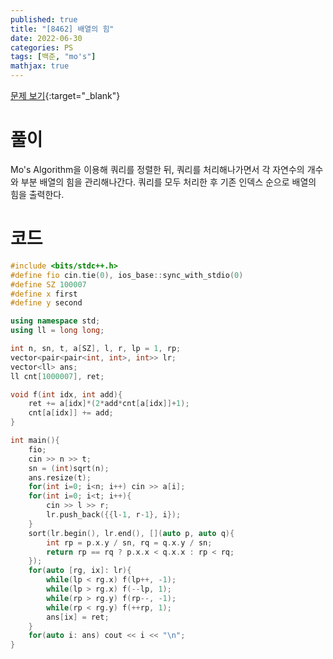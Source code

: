 ```yaml
---
published: true
title: "[8462] 배열의 힘"
date: 2022-06-30
categories: PS
tags: [백준, "mo's"]
mathjax: true
---
```


[문제 보기](https://www.acmicpc.net/problem/8462){:target="_blank"}

# 풀이
Mo's Algorithm을 이용해 쿼리를 정렬한 뒤, 쿼리를 처리해나가면서 각 자연수의 개수와 부분 배열의 힘을 관리해나간다. 쿼리를 모두 처리한 후 기존 인덱스 순으로 배열의 힘을 출력한다.


# 코드
```c++
#include <bits/stdc++.h>
#define fio cin.tie(0), ios_base::sync_with_stdio(0)
#define SZ 100007
#define x first
#define y second

using namespace std;
using ll = long long;

int n, sn, t, a[SZ], l, r, lp = 1, rp;
vector<pair<pair<int, int>, int>> lr;
vector<ll> ans;
ll cnt[1000007], ret;

void f(int idx, int add){
    ret += a[idx]*(2*add*cnt[a[idx]]+1);
    cnt[a[idx]] += add;
}

int main(){
    fio;
    cin >> n >> t;
    sn = (int)sqrt(n);
    ans.resize(t);
    for(int i=0; i<n; i++) cin >> a[i];
    for(int i=0; i<t; i++){
        cin >> l >> r;
        lr.push_back({{l-1, r-1}, i});
    }
    sort(lr.begin(), lr.end(), [](auto p, auto q){
        int rp = p.x.y / sn, rq = q.x.y / sn;
        return rp == rq ? p.x.x < q.x.x : rp < rq;
    });
    for(auto [rg, ix]: lr){
        while(lp < rg.x) f(lp++, -1);
        while(lp > rg.x) f(--lp, 1);
        while(rp > rg.y) f(rp--, -1);
        while(rp < rg.y) f(++rp, 1);
        ans[ix] = ret;
    }
    for(auto i: ans) cout << i << "\n";
}
```

